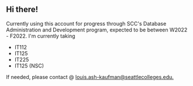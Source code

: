 ## Hi there!

Currently using this account for progress through SCC's Database Administration and Development program, expected to be between W2022 - F2022.
I'm currently taking
- IT112
- IT125
- IT225
- IT125 (NSC)

If needed, please contact @  [louis.ash-kaufman@seattlecolleges.edu.](mailto:louis.ash-kaufman@seattlecolleges.edu)

<!--
**lashkscc/lashkscc** is a ✨ _special_ ✨ repository because its `README.md` (this file) appears on your GitHub profile.

Here are some ideas to get you started:

- 🔭 I’m currently working on ...
- 🌱 I’m currently learning ...
- 👯 I’m looking to collaborate on ...
- 🤔 I’m looking for help with ...
- 💬 Ask me about ...
- 📫 How to reach me: ...
- 😄 Pronouns: ...
- ⚡ Fun fact: ...
-->
